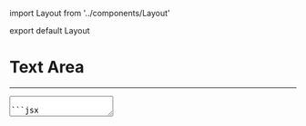 import Layout from '../components/Layout'

export default Layout

# Text Area

---

<textarea placeholder="Your message"/>

```jsx
<textarea placeholder="Your message" />
```

